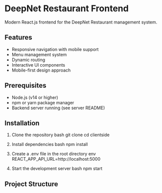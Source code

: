 # DeepNet Restaurant Frontend

Modern React.js frontend for the DeepNet Restaurant management system.

## Features

- Responsive navigation with mobile support
- Menu management system
- Dynamic routing
- Interactive UI components
- Mobile-first design approach

## Prerequisites

- Node.js (v14 or higher)
- npm or yarn package manager
- Backend server running (see server README)

## Installation

1. Clone the repository
bash
git clone <your-repo-url>
cd clientside


2. Install dependencies
bash
npm install


3. Create a .env file in the root directory
env
REACT_APP_API_URL=http://localhost:5000


4. Start the development server
bash
npm start


## Project Structure
